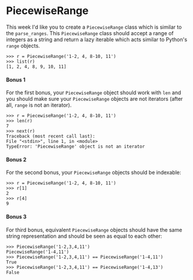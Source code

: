 # PiecewiseRange

This week I'd like you to create a `PiecewiseRange` class which is similar to the `parse_ranges`. This 
`PiecewiseRange` class should accept a range of integers as a string and return a lazy iterable which acts 
similar to Python's `range` objects.

    >>> r = PiecewiseRange('1-2, 4, 8-10, 11')
    >>> list(r)
    [1, 2, 4, 8, 9, 10, 11]

#### Bonus 1

For the first bonus, your `PiecewiseRange` object should work with `len` and you should make sure your 
`PiecewiseRange` objects are not iterators (after all, `range` is not an iterator).

    >>> r = PiecewiseRange('1-2, 4, 8-10, 11')
    >>> len(r)
    7
    >>> next(r)
    Traceback (most recent call last):
    File "<stdin>", line 1, in <module>
    TypeError: 'PiecewiseRange' object is not an iterator

#### Bonus 2

For the second bonus, your `PiecewiseRange` objects should be indexable:

    >>> r = PiecewiseRange('1-2, 4, 8-10, 11')
    >>> r[1]
    2
    >>> r[4]
    9

#### Bonus 3

For third bonus, equivalent `PiecewiseRange` objects should have the same string representation and should be seen 
as equal to each other:

    >>> PiecewiseRange('1-2,3,4,11')
    PiecewiseRange('1-4,11')
    >>> PiecewiseRange('1-2,3,4,11') == PiecewiseRange('1-4,11')
    True
    >>> PiecewiseRange('1-2,3,4,11') == PiecewiseRange('1-4,13')
    False
